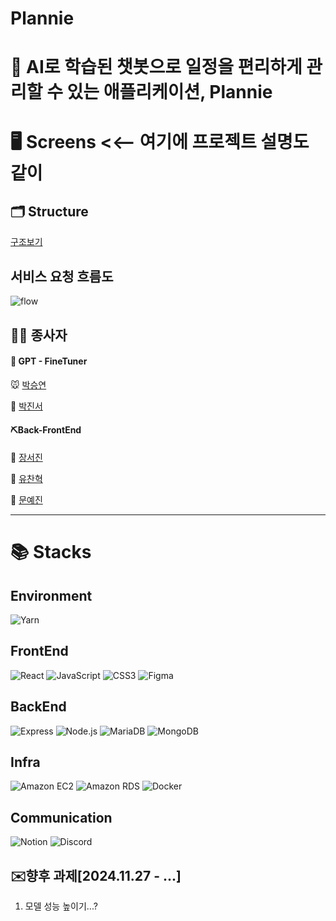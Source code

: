 # Plannie

# 📆 AI로 학습된 챗봇으로 일정을 편리하게 관리할 수 있는 애플리케이션, Plannie


# 🖥️ Screens <<-- 여기에 프로젝트 설명도 같이





## 🗂️ Structure
[구조보기]()

## 서비스 요청 흐름도
![flow](.github/service_flow.png)


## 🏋️‍♀️ 종사자


#### 🔧 GPT - FineTuner

🐭 [박승연](https://github.com/Syeonnny)


🍔 [박진서](https://github.com/orgs/kgu-mission/people/j2nseo)


#### ⛏️Back-FrontEnd
🐧 [장서진](https://github.com/juytj11) 


🐸 [유찬혁](https://github.com/ChanHyuckYou)


🐹 [문예진](https://github.com/orgs/kgu-mission/people/moonyaejin)

-----
# 📚 Stacks

## Environment
![Yarn](https://img.shields.io/badge/Yarn-2C8EBB?style=for-the-badge&logo=Yarn&logoColor=black)

## FrontEnd
![React](https://img.shields.io/badge/React-61DAFB?style=for-the-badge&logo=React&logoColor=black)  ![JavaScript](https://img.shields.io/badge/JavaScript-F7DF1E?style=for-the-badge&logo=JavaScript&logoColor=white)  ![CSS3](https://img.shields.io/badge/css3-1572B6?style=for-the-badge&logo=css3&logoColor=white)  ![Figma](https://img.shields.io/badge/Figma-F24E1E?style=for-the-badge&logo=Figma&logoColor=black)

## BackEnd
![Express](https://img.shields.io/badge/Express-000000?style=for-the-badge&logo=Express&logoColor=white)  ![Node.js](https://img.shields.io/badge/node.js-339933?style=for-the-badge&logo=Node.js&logoColor=white)  ![MariaDB](https://img.shields.io/badge/mariaDB-003545?style=for-the-badge&logo=mariaDB&logoColor=white)  ![MongoDB](https://img.shields.io/badge/mongoDB-47A248?style=for-the-badge&logo=MongoDB&logoColor=white)

## Infra
![Amazon EC2](https://img.shields.io/badge/amazonec2-FF9900?style=for-the-badge&logo=amazonec2&logoColor=white)  ![Amazon RDS](https://img.shields.io/badge/amazonrds-527FFF?style=for-the-badge&logo=amazonrds&logoColor=white)  ![Docker](https://img.shields.io/badge/docker-2496ED?style=for-the-badge&logo=docker&logoColor=white)

## Communication
![Notion](https://img.shields.io/badge/notion-000000?style=for-the-badge&logo=notion&logoColor=white)  ![Discord](https://img.shields.io/badge/Discord-5865F2?style=for-the-badge&logo=Discord&logoColor=black)






##  ✉️향후 과제[2024.11.27 - ...]


1. 모델 성능 높이기...?
